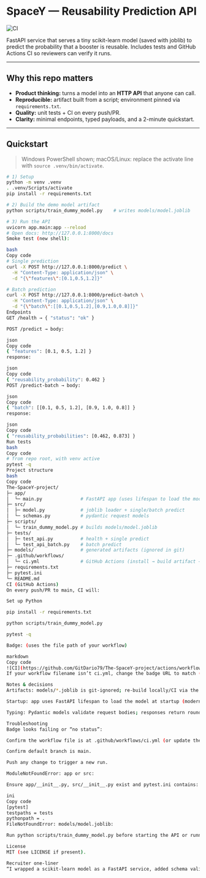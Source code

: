 # SpaceY — Reusability Prediction API

![CI](https://github.com/GitDario79/The-SpaceY-project/actions/workflows/ci.yml/badge.svg)

FastAPI service that serves a tiny scikit-learn model (saved with joblib) to predict the probability that a booster is reusable. Includes tests and GitHub Actions CI so reviewers can verify it runs.

---

## Why this repo matters

- **Product thinking:** turns a model into an **HTTP API** that anyone can call.
- **Reproducible:** artifact built from a script; environment pinned via `requirements.txt`.
- **Quality:** unit tests + CI on every push/PR.
- **Clarity:** minimal endpoints, typed payloads, and a 2-minute quickstart.

---

## Quickstart

> Windows PowerShell shown; macOS/Linux: replace the activate line with `source .venv/bin/activate`.

```bash
# 1) Setup
python -m venv .venv
. .venv/Scripts/activate
pip install -r requirements.txt

# 2) Build the demo model artifact
python scripts/train_dummy_model.py    # writes models/model.joblib

# 3) Run the API
uvicorn app.main:app --reload
# Open docs: http://127.0.0.1:8000/docs
Smoke test (new shell):

bash
Copy code
# Single prediction
curl -X POST http://127.0.0.1:8000/predict \
  -H "Content-Type: application/json" \
  -d "{\"features\":[0.1,0.5,1.2]}"

# Batch prediction
curl -X POST http://127.0.0.1:8000/predict-batch \
  -H "Content-Type: application/json" \
  -d "{\"batch\":[[0.1,0.5,1.2],[0.9,1.0,0.8]]}"
Endpoints
GET /health → { "status": "ok" }

POST /predict → body:

json
Copy code
{ "features": [0.1, 0.5, 1.2] }
response:

json
Copy code
{ "reusability_probability": 0.462 }
POST /predict-batch → body:

json
Copy code
{ "batch": [[0.1, 0.5, 1.2], [0.9, 1.0, 0.8]] }
response:

json
Copy code
{ "reusability_probabilities": [0.462, 0.873] }
Run tests
bash
Copy code
# from repo root, with venv active
pytest -q
Project structure
bash
Copy code
The-SpaceY-project/
├─ app/
│  └─ main.py              # FastAPI app (uses lifespan to load the model)
├─ src/
│  ├─ model.py             # joblib loader + single/batch predict
│  └─ schemas.py           # pydantic request models
├─ scripts/
│  └─ train_dummy_model.py # builds models/model.joblib
├─ tests/
│  ├─ test_api.py          # health + single predict
│  └─ test_api_batch.py    # batch predict
├─ models/                 # generated artifacts (ignored in git)
├─ .github/workflows/
│  └─ ci.yml               # GitHub Actions (install → build artifact → tests)
├─ requirements.txt
├─ pytest.ini
└─ README.md
CI (GitHub Actions)
On every push/PR to main, CI will:

Set up Python

pip install -r requirements.txt

python scripts/train_dummy_model.py

pytest -q

Badge: (uses the file path of your workflow)

markdown
Copy code
![CI](https://github.com/GitDario79/The-SpaceY-project/actions/workflows/ci.yml/badge.svg)
If your workflow filename isn’t ci.yml, change the badge URL to match (e.g., api-ci.yml).

Notes & decisions
Artifacts: models/*.joblib is git-ignored; re-build locally/CI via the script.

Startup: app uses FastAPI lifespan to load the model at startup (modern replacement for @on_event).

Typing: Pydantic models validate request bodies; responses return rounded probabilities for readability.

Troubleshooting
Badge looks failing or “no status”:

Confirm the workflow file is at .github/workflows/ci.yml (or update the badge URL to your actual filename).

Confirm default branch is main.

Push any change to trigger a new run.

ModuleNotFoundError: app or src:

Ensure app/__init__.py, src/__init__.py exist and pytest.ini contains:

ini
Copy code
[pytest]
testpaths = tests
pythonpath = .
FileNotFoundError: models/model.joblib:

Run python scripts/train_dummy_model.py before starting the API or running tests.

License
MIT (see LICENSE if present).

Recruiter one-liner
“I wrapped a scikit-learn model as a FastAPI service, added schema validation, tests, and CI. The artifact is built in CI and the API exposes both single and batch prediction with docs at /docs.”
